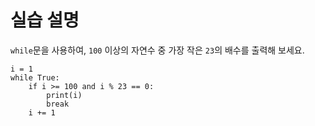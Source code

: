 # 실습 설명

`while`문을 사용하여, `100` 이상의 자연수 중 가장 작은 `23`의 배수를 출력해 보세요.


```
i = 1
while True:
    if i >= 100 and i % 23 == 0:
        print(i)
        break
    i += 1

```